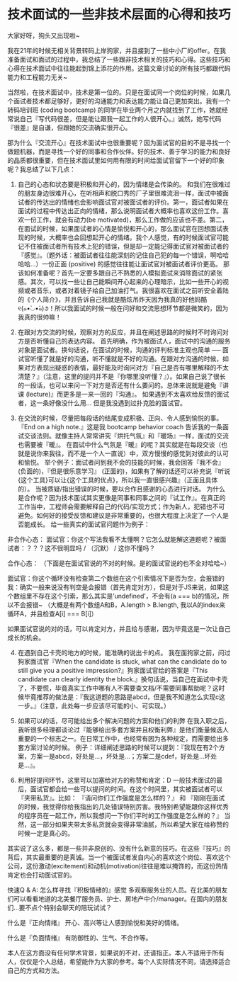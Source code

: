 # 技术面试的一些非技术层面的心得和技巧

大家好呀，狗头又出现啦~

我在21年的时候无相关背景转码上岸狗家，并且接到了一些中小厂的offer。在我准备面试和面试的过程中，我总结了一些跟非技术相关的技巧和心得。这些技巧和心得在技术面试中往往能起到锦上添花的作用。这篇文章讨论的所有技巧都跟代码能力和工程能力无关~

当然啦，在技术面试中，技术是第一位的。只是在面试同一个岗位的时候，如果几个面试者技术都足够好，更好的沟通能力和表达能力能让自己更加突出。我有一个转码培训班 (coding bootcamp) 的同学在毕业两个月之内就找到了工作，她就经常说自己『写代码很差，但是能让跟我一起工作的人很开心。』诚然，她写代码『很差』是自谦，但跟她的交流确实很开心。   

那为什么『交流开心』在技术面试中也很重要呢？因为面试官的目的不是寻找一个做题机器，而是寻找一个好的同事和合作伙伴。好的技术、善于学习的能力和良好的品质都很重要，但在技术面试里如何用有限的时间给面试官留下一个好的印象呢？我总结了以下几点：   

1. 自己的心态和状态要是积极和开心的，因为情绪是会传染的。
和我们在很难过的朋友身边很难开心，在听相声和脱口秀的厂子里很难流泪一样，面试中被面试者的传达出的情绪也会影响面试官对被面试者的评价。第一，面试者如果在面试的过程中传达出正向的情绪，那么说明面试者大概率也喜欢这份工作。喜欢一份工作，就会有动力(be motivated)，那么工作做的应该也不差。第二，在面试的时候，如果面试者的心情是愉悦和开心的，那么面试官在回想面试表现的时候，大概率也会回想起开心的情绪。我个人感觉，有的时候面试官可能记不住被面试者所有技术上犯的错误，但是却一定能记得面试官对被面试者的『感觉』。（题外话：被面试者往往能深刻的记住自己犯的每一个错误，啊哈哈哈哈...）一份正面 (positive) 的感觉往往能让面试官对被面试者评价更高。
那该如何准备呢？首先一定要多跟自己不熟悉的人模拟面试来消除面试的紧张感。其次，可以找一些让自己能瞬间开心起来的心理暗示，比如一些开心的视频或者音乐，或者对着镜子给自己加油打气。我很喜欢在面试之前听安全着陆的《个人简介》，并且告诉自己我就是酷炫吊炸天因为我真的好他妈酷୧(๑•̀◡•́๑)૭！所以我面试的时候一般在问好和交流思想环节都是微笑的，因为我真的很帅嘛！

2. 在跟对方交流的时候，观察对方的反应，并且在阐述思路的时候时不时询问对方是否听懂自己的表达内容。
首先明确，作为被面试人，面试中的沟通的服务对象是面试者。换句话说，在面试的时候，沟通的评判标准主观也简单 ── 面试官听懂了就是好的沟通，听不懂就是不好的沟通。在跟对方沟通的时候，如果对方表现出疑惑的表情，最好能及时询问对方『自己是否有哪里解释的不太清楚？』（注意，这里的提问并不是『你哪里没听懂？』）。如果自己说了很长的一段话，也可以来问一下对方是否还有什么要问的。总体来说就是避免『讲课 (lecture)』而更多是一来一回的『沟通』。
如果遇到不太喜欢给反馈的面试者，这一条好像没什么用... 但是我没遇到过扑克脸的面试官。

3. 在交流的时候，尽量把每段话的结尾变成积极、正向、令人感到愉悦的事。
『End on a high note.』这是我 bootcamp behavior coach 告诉我的一条面试交谈法则。就像主持人常常讲究『烘托气氛』和『暖场』一样，面试的交流也需要被『暖』。 在面试中什么气氛是『暖』的呢？其实就是在每段交谈（也就是说你来我往，而不是一个人一直说）中，双方慢慢的感觉到对彼此的认可和愉悦。
举个例子：面试者问到我不会的技能的时候，我会回答『我不会』 (负面的)，『但是很乐意学习』 (正面的)，如果有了解的话还可以补充说『听说{这个工具}可以让{这个工具的优点}，所以我一直很感兴趣』（正面且具体的）。
当被质疑/指出错误的时候，要以合作且感谢的心态进行对话。
为什么是合作呢？因为技术面试其实更像是同事和同事之间的『试工作』。在真正的工作当中，工程师会需要解释自己的代码/实现方式；作为新人，犯错也不可避免。如何好的接受反馈和建议是非常重要的，也很大程度上决定了一个人是否能成长。
给一些真实的面试官问题作为例子：

非合作心态：
面试官：你这个写法我看不太懂啊？它怎么就能解这道题呢？被面试者：？？？这不很明显吗 / （沉默） / 这你不懂吗？

合作心态：
（下面是在面试官说的不对的时候。是的面试官说的也不全对哈哈~）

面试官：你这个循环没有检查第二个数组在这个引索情况下是否为空，会报错的
我：确实一般来说没有判空是会报错（首先肯定对方），但是对于JS来说，如果这个数组里不存在这个引索，那么其实是’undefined’，不会有(a === b)的情况，所以不会报错~
（大概是有两个数组A和B，A.length > B.length, 我以A的index来循环A，并且检查A[i] === B[i]）

如果面试官说的对的话，可以肯定对方，并且给与感谢，因为毕竟这是一次让自己成长的机会。

4. 在遇到自己卡壳的地方的时候，能准确的说出卡的点。
我在面狗家之前，问过狗家面试官『When the candidate is stuck, what can the candidate do to still give you a positive impression?』狗家面试官给的答案是『This candidate can clearly identity the block.』换句话说，当自己在面试中卡壳了，不要慌，毕竟真实工作中哪有人不需要查文档/不需要同事帮助呢？这时候毕竟推荐的做法是：『我这道题的思路是abcd，但是我不知道怎么实现c这一步。』（注意，此处每一步应该尽可能的小、可实现。）

5. 如果可以的话，尽可能给出多个解决问题的方案和他们的利弊
在我入职之后，我听很多经理都谈论过『能够给出多套方案并且权衡利弊』是他们衡量候选人重要的一个标志之一。在日常工作中，也经常有因为各种规定，而需要给出多套方案讨论的时候。
例子：详细阐述思路的时候可以提到：『我现在有2个方案，方案一是abcd，好处是...，坏处是...；方案二是cdef，好处是...坏处是...』。

6. 利用好提问环节，这里可以加塞给对方的称赞和肯定：D
	一般技术面试的最后，面试官都会给一些可以提问的时间。在这个时间里，其实被面试者可以『夹带私货』。比如：
『请问你们工作强度是怎么样的？』
和
『刚刚在面试的时候，我觉得你给我指出的几处错误特别厉害。我特别希望能跟你这样优秀的程序员在一起工作，所以我想问一下你们平时的工作强度是怎么样的？』
当然，这一部分如果夹带太多私货就会变得非常油腻，所以希望大家在给称赞的时候一定是真心的。

其实说了这么多，都是一些并非原创的、没有什么新意的技巧。在这些『技巧』的背后，其实最重要的是真诚。当一个被面试者发自内心的喜欢这个岗位、喜欢这个公司，这份激动(excitement)和动机(motivation)往往是难以掩饰的，而这份热情肯定也会打动面试官的。

快速Q & A:
怎么样寻找『积极情绪的』感觉
多观察服务业的人员。在北美的朋友们可以看看地道的北美餐厅服务员、护士、房地产中介/manager。在国内的朋友们...要不点个特别会聊天的陪玩试试？

什么是『正向情绪』
开心、高兴等让人感到愉悦和美好的情绪。

什么是『负面情绪』
有防御性的、生气、不合作等。 

本人在这方面没有任何学术背景，如果说的不对，还请指正。本人不适用于所有人，仅仅是个人总结，希望能作为大家的参考。每个人实际情况不同，请选择适合自己的方式和方法。

